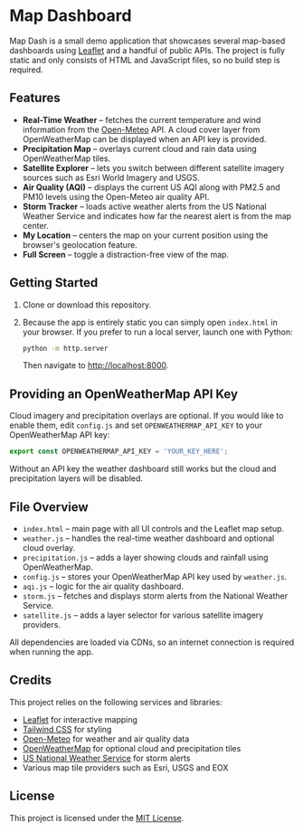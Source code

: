 # Map Dashboard

Map Dash is a small demo application that showcases several map-based dashboards using [Leaflet](https://leafletjs.com/) and a handful of public APIs. The project is fully static and only consists of HTML and JavaScript files, so no build step is required.

## Features

- **Real-Time Weather** – fetches the current temperature and wind information from the [Open-Meteo](https://open-meteo.com/) API. A cloud cover layer from OpenWeatherMap can be displayed when an API key is provided.
- **Precipitation Map** – overlays current cloud and rain data using OpenWeatherMap tiles.
- **Satellite Explorer** – lets you switch between different satellite imagery sources such as Esri World Imagery and USGS.
- **Air Quality (AQI)** – displays the current US AQI along with PM2.5 and PM10 levels using the Open-Meteo air quality API.
- **Storm Tracker** – loads active weather alerts from the US National Weather Service and indicates how far the nearest alert is from the map center.
- **My Location** – centers the map on your current position using the browser's geolocation feature.
- **Full Screen** – toggle a distraction-free view of the map.

## Getting Started

1. Clone or download this repository.
2. Because the app is entirely static you can simply open `index.html` in your browser. If you prefer to run a local server, launch one with Python:

   ```bash
   python -m http.server
   ```

   Then navigate to <http://localhost:8000>.

## Providing an OpenWeatherMap API Key

Cloud imagery and precipitation overlays are optional. If you would like to enable them, edit `config.js` and set `OPENWEATHERMAP_API_KEY` to your OpenWeatherMap API key:

```javascript
export const OPENWEATHERMAP_API_KEY = 'YOUR_KEY_HERE';
```

Without an API key the weather dashboard still works but the cloud and precipitation layers will be disabled.

## File Overview

- `index.html` – main page with all UI controls and the Leaflet map setup.
- `weather.js` – handles the real-time weather dashboard and optional cloud overlay.
- `precipitation.js` – adds a layer showing clouds and rainfall using OpenWeatherMap.
- `config.js` – stores your OpenWeatherMap API key used by `weather.js`.
- `aqi.js` – logic for the air quality dashboard.
- `storm.js` – fetches and displays storm alerts from the National Weather Service.
- `satellite.js` – adds a layer selector for various satellite imagery providers.

All dependencies are loaded via CDNs, so an internet connection is required when running the app.

## Credits

This project relies on the following services and libraries:

- [Leaflet](https://leafletjs.com/) for interactive mapping
- [Tailwind CSS](https://tailwindcss.com/) for styling
- [Open-Meteo](https://open-meteo.com/) for weather and air quality data
 - [OpenWeatherMap](https://openweathermap.org/) for optional cloud and precipitation tiles
- [US National Weather Service](https://www.weather.gov/) for storm alerts
- Various map tile providers such as Esri, USGS and EOX

## License

This project is licensed under the [MIT License](LICENSE).
